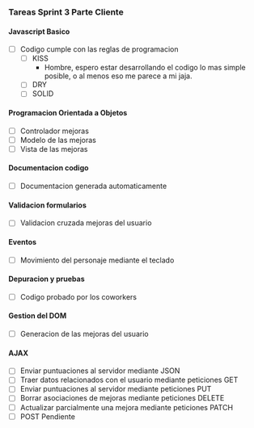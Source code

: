### Tareas Sprint 3 Parte Cliente

#### Javascript Basico

- [ ] Codigo cumple con las reglas de programacion
    - [ ] KISS
        - Hombre, espero estar desarrollando el codigo lo mas simple posible, o al menos eso me parece a mi jaja.
    - [ ] DRY
    - [ ] SOLID

#### Programacion Orientada a Objetos

- [ ] Controlador mejoras
- [ ] Modelo de las mejoras
- [ ] Vista de las mejoras

#### Documentacion codigo

- [ ] Documentacion generada automaticamente

#### Validacion formularios

- [ ] Validacion cruzada mejoras del usuario

#### Eventos

- [ ] Movimiento del personaje mediante el teclado

#### Depuracion y pruebas

- [ ] Codigo probado por los coworkers

#### Gestion del DOM

- [ ] Generacion de las mejoras del usuario

#### AJAX

- [ ] Enviar puntuaciones al servidor mediante JSON
- [ ] Traer datos relacionados con el usuario mediante peticiones GET
- [ ] Enviar puntuaciones al servidor mediante peticiones PUT
- [ ] Borrar asociaciones de mejoras mediante peticiones DELETE
- [ ] Actualizar parcialmente una mejora mediante peticiones PATCH
- [ ] POST Pendiente
